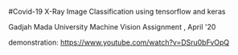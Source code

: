 #Covid-19 X-Ray Image Classification using tensorflow and keras


Gadjah Mada University
Machine Vision Assignment , April '20

demonstration:
https://www.youtube.com/watch?v=DSru0bFvOpQ
